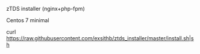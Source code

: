 zTDS installer (nginx+php-fpm)

Centos 7 minimal

curl https://raw.githubusercontent.com/exsithb/ztds_installer/master/install.sh|sh
